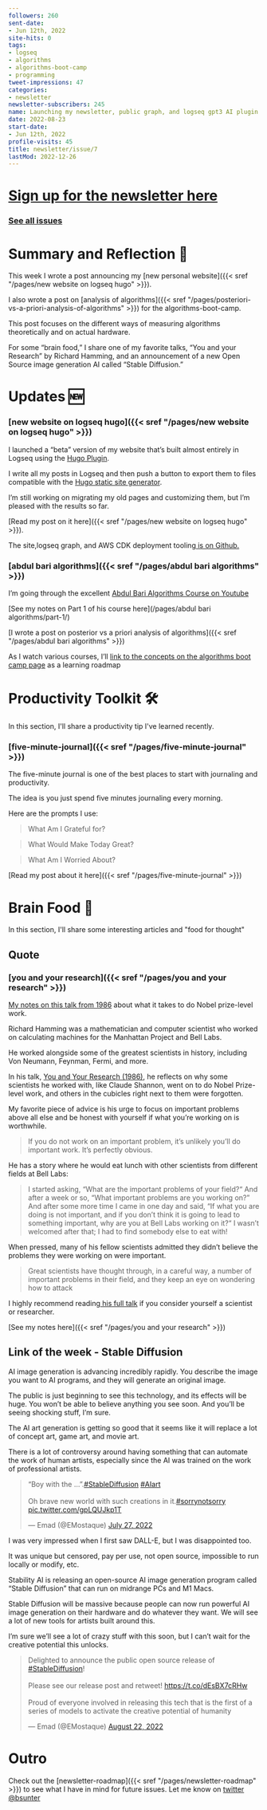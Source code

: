 ```yaml
---
followers: 260
sent-date:
- Jun 12th, 2022
site-hits: 0
tags:
- logseq
- algorithms
- algorithms-boot-camp
- programming
tweet-impressions: 47
categories:
- newsletter
newsletter-subscribers: 245
name: Launching my newsletter, public graph, and logseq gpt3 AI plugin
date: 2022-08-23
start-date:
- Jun 12th, 2022
profile-visits: 45
title: newsletter/issue/7
lastMod: 2022-12-26
---
```

# [Sign up for the newsletter here](https://www.getrevue.co/profile/bsunter/issues/weekly-newsletter-of-brian-sunter-issue-1-1220479)

### [See all issues](/categories/newsletter/)

# Summary and Reflection 🤔

This week I wrote a post announcing my [new personal website]({{< sref "/pages/new website on logseq hugo" >}}).

I also wrote a post on [analysis of algorithms]({{< sref "/pages/posteriori-vs-a-priori-analysis-of-algorithms" >}})  for the algorithms-boot-camp.

This post focuses on the different ways of measuring algorithms theoretically and on actual hardware.

For some “brain food,” I share one of my favorite talks, “You and your Research” by Richard Hamming, and an announcement of a new Open Source image generation AI called “Stable Diffusion.”

# Updates 🆕

### [new website on logseq hugo]({{< sref "/pages/new website on logseq hugo" >}})

I launched a “beta” version of my website that’s built almost entirely in Logseq using the [Hugo Plugin](https://github.com/sawhney17/logseq-schrodinger?utm_campaign=newsletter-email&utm_medium=email&utm_source=Revue%20newsletter).

I write all my posts in Logseq and then push a button to export them to files compatible with the [Hugo static site generator](https://gohugo.io/?utm_campaign=newsletter-email&utm_medium=email&utm_source=Revue%20newsletter).

I’m still working on migrating my old pages and customizing them, but I’m pleased with the results so far.

[Read my post on it here]({{< sref "/pages/new website on logseq hugo" >}}).

The site,logseq graph, and AWS CDK deployment tooling[ is on Github.](https://github.com/briansunter/graph?utm_campaign=newsletter-email&utm_medium=email&utm_source=Revue%20newsletter)

### [abdul bari algorithms]({{< sref "/pages/abdul bari algorithms" >}})

I’m going through the excellent [Abdul Bari Algorithms Course on Youtube](https://www.youtube.com/watch?list=PLDN4rrl48XKpZkf03iYFl-O29szjTrs_O&utm_campaign=newsletter-email&utm_medium=email&utm_source=Revue%20newsletter&v=0IAPZzGSbME)

[See my notes on Part 1 of his course here](/pages/abdul bari algorithms/part-1/)

[I wrote a post on posterior vs a priori analysis of algorithms]({{< sref "/pages/abdul bari algorithms" >}})

As I watch various courses, I’ll [link to the concepts on the algorithms boot camp page](/pages/algorithms-boot-camp/) as a learning roadmap

# Productivity Toolkit 🛠️

In this section, I'll share a productivity tip I've learned recently.

### [five-minute-journal]({{< sref "/pages/five-minute-journal" >}})

The five-minute journal is one of the best places to start with journaling and productivity.

The idea is you just spend five minutes journaling every morning.

Here are the prompts I use:

> What Am I Grateful for?

> What Would Make Today Great?

> What Am I Worried About?

[Read my post about it here]({{< sref "/pages/five-minute-journal" >}})

# Brain Food 🧠

In this section, I'll share some interesting articles and "food for thought"

## Quote

### [you and your research]({{< sref "/pages/you and your research" >}})

[My notes on this talk from 1986](https://beta.briansunter.com/pages/you-and-your-research?utm_campaign=newsletter-email&utm_medium=email&utm_source=Revue%20newsletter) about what it takes to do Nobel prize-level work.

Richard Hamming was a mathematician and computer scientist who worked on calculating machines for the Manhattan Project and Bell Labs.

He worked alongside some of the greatest scientists in history, including Von Neumann, Feynman, Fermi, and more.

In his talk, [You and Your Research (1986)](https://www.cs.virginia.edu/~robins/YouAndYourResearch.html?utm_campaign=newsletter-email&utm_medium=email&utm_source=Revue%20newsletter), he reflects on why some scientists he worked with, like Claude Shannon, went on to do Nobel Prize-level work, and others in the cubicles right next to them were forgotten.

My favorite piece of advice is his urge to focus on important problems above all else and be honest with yourself if what you’re working on is worthwhile.

> If you do not work on an important problem, it’s unlikely you’ll do important work. It’s perfectly obvious.

He has a story where he would eat lunch with other scientists from different fields at Bell Labs:

> I started asking, “What are the important problems of your field?“ And after a week or so, “What important problems are you working on?” And after some more time I came in one day and said, “If what you are doing is not important, and if you don’t think it is going to lead to something important, why are you at Bell Labs working on it?“ I wasn’t welcomed after that; I had to find somebody else to eat with!

When pressed, many of his fellow scientists admitted they didn’t believe the problems they were working on were important.

> Great scientists have thought through, in a careful way, a number of important problems in their field, and they keep an eye on wondering how to attack

I highly recommend reading[ his full talk](https://beta.briansunter.com/pages/you-and-your-research?utm_campaign=newsletter-email&utm_medium=email&utm_source=Revue%20newsletter#:~:text=You%20and%20Your%20Research%20(1986)) if you consider yourself a scientist or researcher.

[See my notes here]({{< sref "/pages/you and your research" >}})

## Link of the week - Stable Diffusion

AI image generation is advancing incredibly rapidly. You describe the image you want to AI programs, and they will generate an original image.

The public is just beginning to see this technology, and its effects will be huge. You won’t be able to believe anything you see soon. And you’ll be seeing shocking stuff, I’m sure.

The AI art generation is getting so good that it seems like it will replace a lot of concept art, game art, and movie art.

There is a lot of controversy around having something that can automate the work of human artists, especially since the AI was trained on the work of professional artists.

<blockquote class="twitter-tweet" data-theme="dark"><p lang="en" dir="ltr">“Boy with the …”.<a href="https://twitter.com/hashtag/StableDiffusion?src=hash&amp;ref_src=twsrc%5Etfw">#StableDiffusion</a> <a href="https://twitter.com/hashtag/AIart?src=hash&amp;ref_src=twsrc%5Etfw">#AIart</a><br><br>Oh brave new world with such creations in it.<a href="https://twitter.com/hashtag/sorrynotsorry?src=hash&amp;ref_src=twsrc%5Etfw">#sorrynotsorry</a> <a href="https://t.co/gpLQUJkp1T">pic.twitter.com/gpLQUJkp1T</a></p>&mdash; Emad (@EMostaque) <a href="https://twitter.com/EMostaque/status/1552233024259063811?ref_src=twsrc%5Etfw">July 27, 2022</a></blockquote> <script async src="https://platform.twitter.com/widgets.js" charset="utf-8"></script>

I was very impressed when I first saw DALL-E, but I was disappointed too.

It was unique but censored, pay per use, not open source, impossible to run locally or modify, etc.

Stability AI is releasing an open-source AI image generation program called “Stable Diffusion” that can run on midrange PCs and M1 Macs.

Stable Diffusion will be massive because people can now run powerful AI image generation on their hardware and do whatever they want. We will see a lot of new tools for artists built around this.

I’m sure we’ll see a lot of crazy stuff with this soon, but I can’t wait for the creative potential this unlocks.

<blockquote class="twitter-tweet"><p lang="en" dir="ltr">Delighted to announce the public open source release of <a href="https://twitter.com/hashtag/StableDiffusion?src=hash&amp;ref_src=twsrc%5Etfw">#StableDiffusion</a>!<br><br>Please see our release post and retweet! <a href="https://t.co/dEsBX7cRHw">https://t.co/dEsBX7cRHw</a><br><br>Proud of everyone involved in releasing this tech that is the first of a series of models to activate the creative potential of humanity</p>&mdash; Emad (@EMostaque) <a href="https://twitter.com/EMostaque/status/1561777122082824192?ref_src=twsrc%5Etfw">August 22, 2022</a></blockquote> <script async src="https://platform.twitter.com/widgets.js" charset="utf-8"></script>

# Outro

Check out the [newsletter-roadmap]({{< sref "/pages/newsletter-roadmap" >}}) to see what I have in mind for future issues. Let me know on [twitter @bsunter](https://twitter.com)
